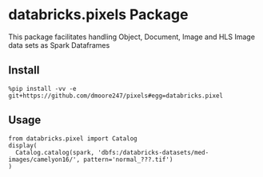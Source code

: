 # databricks.pixels Package

This package facilitates handling Object, Document, Image and HLS Image data sets as Spark Dataframes


## Install
`%pip install -vv -e git+https://github.com/dmoore247/pixels#egg=databricks.pixel`

## Usage

```
from databricks.pixel import Catalog
display(
  Catalog.catalog(spark, 'dbfs:/databricks-datasets/med-images/camelyon16/', pattern='normal_???.tif')
)
```